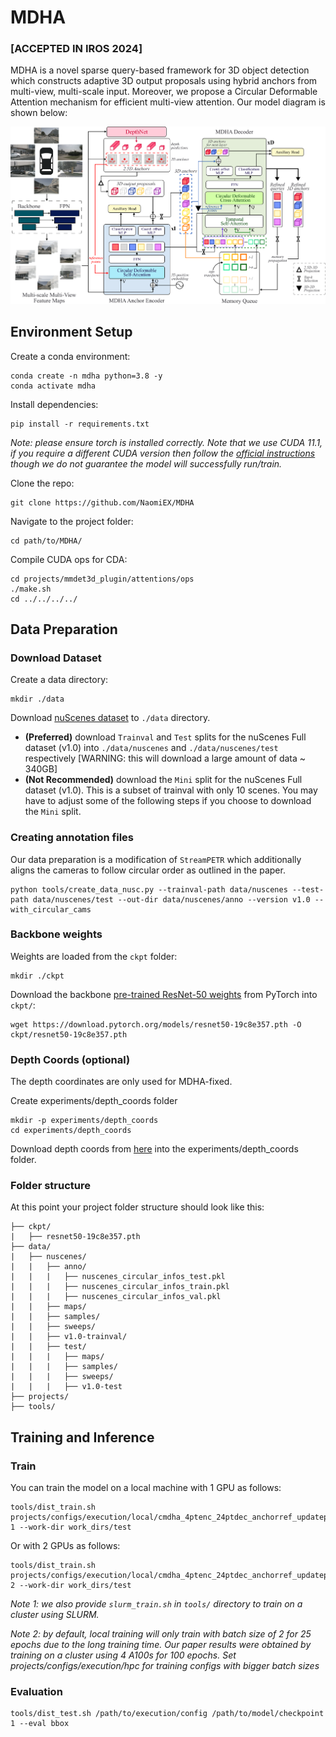 # MDHA

### **[ACCEPTED IN IROS 2024]**

MDHA is a novel sparse query-based framework for 3D object detection which constructs adaptive 3D output proposals using hybrid anchors from multi-view,
multi-scale input. Moreover, we propose a Circular Deformable Attention mechanism for efficient multi-view attention. Our model diagram is shown below:

![Model Diagram](./imgs/model_diagram.png)

## Environment Setup
Create a conda environment:
```
conda create -n mdha python=3.8 -y
conda activate mdha
```
Install dependencies:
```
pip install -r requirements.txt
```
*Note: please ensure torch is installed correctly. Note that we use CUDA 11.1, if you require a different CUDA version then follow the [official instructions](https://pytorch.org/) though we do not guarantee the model will successfully run/train.*

Clone the repo:
```
git clone https://github.com/NaomiEX/MDHA
```

Navigate to the project folder:
```
cd path/to/MDHA/
```
Compile CUDA ops for CDA:
```
cd projects/mmdet3d_plugin/attentions/ops
./make.sh
cd ../../../../
```

## Data Preparation

### Download Dataset

Create a data directory:
```
mkdir ./data
```

Download [nuScenes dataset](https://www.nuscenes.org/download) to `./data` directory.
- **(Preferred)** download `Trainval` and `Test` splits for the nuScenes Full dataset (v1.0) into `./data/nuscenes` and `./data/nuscenes/test` respectively [WARNING: this will download a large amount of data ~ 340GB]
- **(Not Recommended)** download the `Mini` split for the nuScenes Full dataset (v1.0). This is a subset of trainval with only 10 scenes. You may have to adjust some of the following steps if you choose to download the `Mini` split.

### Creating annotation files
Our data preparation is a modification of `StreamPETR` which additionally aligns the cameras to follow circular order as outlined in the paper.
```
python tools/create_data_nusc.py --trainval-path data/nuscenes --test-path data/nuscenes/test --out-dir data/nuscenes/anno --version v1.0 --with_circular_cams
```

### Backbone weights
Weights are loaded from the `ckpt` folder:
```
mkdir ./ckpt
```

Download the backbone [pre-trained ResNet-50 weights](https://download.pytorch.org/models/resnet50-19c8e357.pth) from PyTorch into `ckpt/`:
```
wget https://download.pytorch.org/models/resnet50-19c8e357.pth -O ckpt/resnet50-19c8e357.pth
```

### Depth Coords (optional)
The depth coordinates are only used for MDHA-fixed. 

Create experiments/depth_coords folder
```
mkdir -p experiments/depth_coords
cd experiments/depth_coords
```

Download depth coords from [here](https://drive.google.com/drive/folders/1UQI96LUu1r3zQQ0kQSNCs4mmZxOnLUXI?usp=sharing) into the experiments/depth_coords folder.

### Folder structure
At this point your project folder structure should look like this:
```
├── ckpt/
|   ├── resnet50-19c8e357.pth
├── data/
|   ├── nuscenes/
|   |   ├── anno/
|   |   |   ├── nuscenes_circular_infos_test.pkl
|   |   |   ├── nuscenes_circular_infos_train.pkl
|   |   |   ├── nuscenes_circular_infos_val.pkl
|   |   ├── maps/
|   |   ├── samples/
|   |   ├── sweeps/
|   |   ├── v1.0-trainval/
|   |   ├── test/
|   |   |   ├── maps/
|   |   |   ├── samples/
|   |   |   ├── sweeps/
|   |   |   ├── v1.0-test
├── projects/
├── tools/
```
## Training and Inference

### Train

You can train the model on a local machine with 1 GPU as follows:
```
tools/dist_train.sh projects/configs/execution/local/cmdha_4ptenc_24ptdec_anchorref_updatepos_convdepth_mult_wrap_newproj_1gpu2bs.py 1 --work-dir work_dirs/test
```

Or with 2 GPUs as follows:
```
tools/dist_train.sh projects/configs/execution/local/cmdha_4ptenc_24ptdec_anchorref_updatepos_convdepth_mult_wrap_newproj_2gpu2bs.py 2 --work-dir work_dirs/test
```

*Note 1: we also provide `slurm_train.sh` in `tools/` directory to train on a cluster using SLURM.* 

*Note 2: by default, local training will only train with batch size of 2 for 25 epochs due to the long training time. Our paper results were obtained by training on a cluster using 4 A100s for 100 epochs. Set projects/configs/execution/hpc for training configs with bigger batch sizes*


### Evaluation
```
tools/dist_test.sh /path/to/execution/config /path/to/model/checkpoint 1 --eval bbox
```

